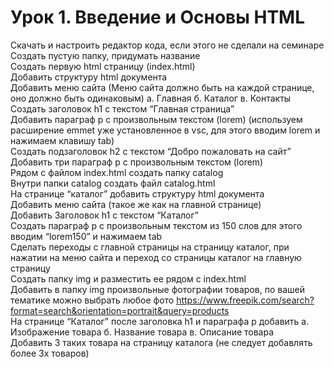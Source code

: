 # Урок 1. Введение и Основы HTML
Скачать и настроить редактор кода, если этого не сделали на семинаре  
Создать пустую папку, придумать название  
Создать первую html страницу (index.html)  
Добавить структуру html документа  
Добавить меню сайта (Меню сайта должно быть на каждой странице, оно должно быть одинаковым) а. Главная б. Каталог в. Контакты  
Создать заголовок h1 с текстом “Главная страница”  
Добавить параграф p с произвольным текстом (lorem) (используем расширение emmet уже установленное в vsc, для этого вводим lorem и нажимаем клавишу tab)  
Создать подзаголовок h2 с текстом “Добро пожаловать на сайт”  
Добавить три параграф p с произвольным текстом (lorem)  
Рядом с файлом index.html создать папку catalog  
Внутри папки catalog создать файл catalog.html  
На странице “каталог” добавить структуру html документа  
Добавить меню сайта (такое же как на главной странице)  
Добавить Заголовок h1 с текстом “Каталог”  
Создать параграф p с произвольным текстом из 150 слов для этого вводим “lorem150” и нажимаем tab  
Сделать переходы с главной страницы на страницу каталог, при нажатии на меню сайта и переход со страницы каталог на главную страницу  
Создать папку img и разместить ее рядом с index.html  
Добавить в папку img произвольные фотографии товаров, по вашей тематике можно выбрать любое фото https://www.freepik.com/search?format=search&orientation=portrait&query=products  
На странице “Каталог” после заголовка h1 и параграфа p добавить а. Изображение товара б. Название товара в. Описание товара  
Добавить 3 таких товара на страницу каталога (не следует добавлять более 3х товаров)  